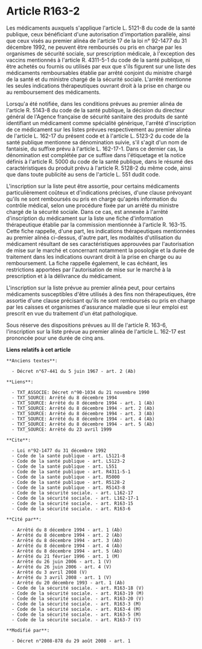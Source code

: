 # Article R163-2

Les médicaments auxquels s'applique l'article L. 5121-8 du code de la santé publique, ceux bénéficiant d'une autorisation
d'importation parallèle, ainsi que ceux visés au premier alinéa de l'article 17 de la loi n° 92-1477 du 31 décembre 1992, ne
peuvent être remboursés ou pris en charge par les organismes de sécurité sociale, sur prescription médicale, à l'exception
des vaccins mentionnés à l'article R. 4311-5-1 du code de la santé publique, ni être achetés ou fournis ou utilisés par eux
que s'ils figurent sur une liste des médicaments remboursables établie par arrêté conjoint du ministre chargé de la santé et
du ministre chargé de la sécurité sociale. L'arrêté mentionne les seules indications thérapeutiques ouvrant droit à la prise
en charge ou au remboursement des médicaments. 

Lorsqu'a été notifiée, dans les conditions prévues au premier alinéa de l'article R. 5143-8 du code de la santé publique, la
décision du directeur général de l'Agence française de sécurité sanitaire des produits de santé identifiant un médicament
comme spécialité générique, l'arrêté d'inscription de ce médicament sur les listes prévues respectivement au premier alinéa
de l'article L. 162-17 du présent code et à l'article L. 5123-2 du code de la santé publique mentionne sa dénomination
suivie, s'il s'agit d'un nom de fantaisie, du suffixe prévu à l'article L. 162-17-1. Dans ce dernier cas, la dénomination est
complétée par ce suffixe dans l'étiquetage et la notice définis à l'article R. 5000 du code de la santé publique, dans le
résumé des caractéristiques du produit prévu à l'article R. 5128-2 du même code, ainsi que dans toute publicité au sens de
l'article L. 551 dudit code.

L'inscription sur la liste peut être assortie, pour certains médicaments particulièrement coûteux et d'indications précises,
d'une clause prévoyant qu'ils ne sont remboursés ou pris en charge qu'après information du contrôle médical, selon une
procédure fixée par un arrêté du ministre chargé de la sécurité sociale. Dans ce cas, est annexée à l'arrêté d'inscription du
médicament sur la liste une fiche d'information thérapeutique établie par la commission mentionnée à l'article R. 163-15.
Cette fiche rappelle, d'une part, les indications thérapeutiques mentionnées au premier alinéa ci-dessus, d'autre part, les
modalités d'utilisation du médicament résultant de ses caractéristiques approuvées par l'autorisation de mise sur le marché
et concernant notamment la posologie et la durée de traitement dans les indications ouvrant droit à la prise en charge ou au
remboursement. La fiche rappelle également, le cas échéant, les restrictions apportées par l'autorisation de mise sur le
marché à la prescription et à la délivrance du médicament.

L'inscription sur la liste prévue au premier alinéa peut, pour certains médicaments susceptibles d'être utilisés à des fins
non thérapeutiques, être assortie d'une clause précisant qu'ils ne sont remboursés ou pris en charge par les caisses et
organismes d'assurance maladie que si leur emploi est prescrit en vue du traitement d'un état pathologique. 

Sous réserve des dispositions prévues au III de l'article R. 163-6, l'inscription sur la liste prévue au premier alinéa de
l'article L. 162-17 est prononcée pour une durée de cinq ans.

**Liens relatifs à cet article**

	**Anciens textes**:

	  - Décret n°67-441 du 5 juin 1967 - art. 2 (Ab)

	**Liens**:

	  - TXT_ASSOCIE: Décret n°90-1034 du 21 novembre 1990
	  - TXT_SOURCE: Arrêté du 8 décembre 1994
	  - TXT_SOURCE: Arrêté du 8 décembre 1994 - art. 1 (Ab)
	  - TXT_SOURCE: Arrêté du 8 décembre 1994 - art. 2 (Ab)
	  - TXT_SOURCE: Arrêté du 8 décembre 1994 - art. 3 (Ab)
	  - TXT_SOURCE: Arrêté du 8 décembre 1994 - art. 4 (Ab)
	  - TXT_SOURCE: Arrêté du 8 décembre 1994 - art. 5 (Ab)
	  - TXT_SOURCE: Arrêté du 23 avril 1999

	**Cite**:

	  - Loi n°92-1477 du 31 décembre 1992
	  - Code de la santé publique - art. L5121-8
	  - Code de la santé publique - art. L5123-2
	  - Code de la santé publique - art. L551
	  - Code de la santé publique - art. R4311-5-1
	  - Code de la santé publique - art. R5000
	  - Code de la santé publique - art. R5128-2
	  - Code de la santé publique - art. R5143-8
	  - Code de la sécurité sociale. - art. L162-17
	  - Code de la sécurité sociale. - art. L162-17-1
	  - Code de la sécurité sociale. - art. R163-15
	  - Code de la sécurité sociale. - art. R163-6

	**Cité par**:

	  - Arrêté du 8 décembre 1994 - art. 1 (Ab)
	  - Arrêté du 8 décembre 1994 - art. 2 (Ab)
	  - Arrêté du 8 décembre 1994 - art. 3 (Ab)
	  - Arrêté du 8 décembre 1994 - art. 4 (Ab)
	  - Arrêté du 8 décembre 1994 - art. 5 (Ab)
	  - Arrêté du 21 février 1996 - art. 1 (M)
	  - Arrêté du 26 juin 2006 - art. 1 (V)
	  - Arrêté du 26 juin 2006 - art. 4 (V)
	  - Arrêté du 3 avril 2008 (V)
	  - Arrêté du 3 avril 2008 - art. 1 (V)
	  - Arrêté du 20 décembre 1993 - art. 1 (Ab)
	  - Code de la sécurité sociale. - art. R163-18 (V)
	  - Code de la sécurité sociale. - art. R163-19 (M)
	  - Code de la sécurité sociale. - art. R163-20 (V)
	  - Code de la sécurité sociale. - art. R163-3 (M)
	  - Code de la sécurité sociale. - art. R163-4 (M)
	  - Code de la sécurité sociale. - art. R163-5 (M)
	  - Code de la sécurité sociale. - art. R163-7 (V)

	**Modifié par**:

	  - Décret n°2008-878 du 29 août 2008 - art. 1

